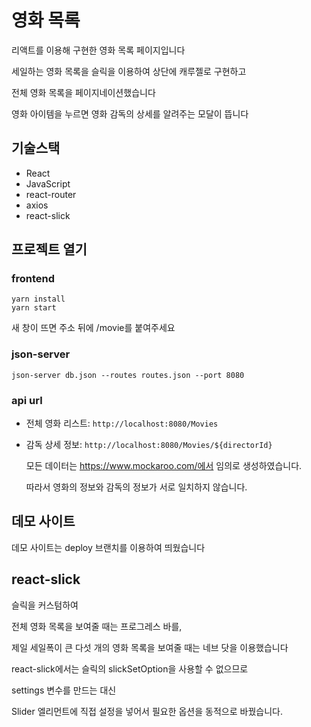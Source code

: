 # 영화 목록

리액트를 이용해 구현한 영화 목록 페이지입니다

세일하는 영화 목록을 슬릭을 이용하여 상단에 캐루젤로 구현하고

전체 영화 목록을 페이지네이션했습니다

영화 아이템을 누르면 영화 감독의 상세를 알려주는 모달이 뜹니다



## 기술스택

- React
- JavaScript
- react-router
- axios
- react-slick



## 프로젝트 열기

### frontend

```
yarn install
yarn start
```

새 창이 뜨면 주소 뒤에 /movie를 붙여주세요

### json-server

```
json-server db.json --routes routes.json --port 8080
```

### api url

- 전체 영화 리스트: `http://localhost:8080/Movies`

- 감독 상세 정보: `http://localhost:8080/Movies/${directorId}`

  모든 데이터는 https://www.mockaroo.com/에서 임의로 생성하였습니다.

  따라서 영화의 정보와 감독의 정보가 서로 일치하지 않습니다.



## 데모 사이트

데모 사이트는 deploy 브랜치를 이용하여 띄웠습니다



## react-slick

슬릭을 커스텀하여

전체 영화 목록을 보여줄 때는 프로그레스 바를,

제일 세일폭이 큰 다섯 개의 영화 목록을 보여줄 때는 네브 닷을 이용했습니다



react-slick에서는 슬릭의 slickSetOption을 사용할 수 없으므로

settings 변수를 만드는 대신

Slider 엘리먼트에 직접 설정을 넣어서 필요한 옵션을 동적으로 바꿨습니다.
